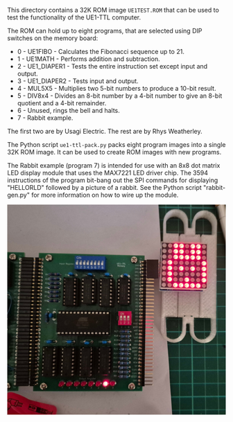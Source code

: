 
This directory contains a 32K ROM image `UE1TEST.ROM` that can be used
to test the functionality of the UE1-TTL computer.

The ROM can hold up to eight programs, that are selected using DIP
switches on the memory board:

* 0 - UE1FIBO - Calculates the Fibonacci sequence up to 21.
* 1 - UE1MATH - Performs addition and subtraction.
* 2 - UE1\_DIAPER1 - Tests the entire instruction set except input and output.
* 3 - UE1\_DIAPER2 - Tests input and output.
* 4 - MUL5X5 - Multiplies two 5-bit numbers to produce a 10-bit result.
* 5 - DIV8x4 - Divides an 8-bit number by a 4-bit number to give an 8-bit quotient and a 4-bit remainder.
* 6 - Unused, rings the bell and halts.
* 7 - Rabbit example.

The first two are by Usagi Electric.  The rest are by Rhys Weatherley.

The Python script `ue1-ttl-pack.py` packs eight program images into a
single 32K ROM image.  It can be used to create ROM images with new programs.

The Rabbit example (program 7) is intended for use with an 8x8 dot matrix
LED display module that uses the MAX7221 LED driver chip.  The 3594
instructions of the program bit-bang out the SPI commands for displaying
"HELLORLD" followed by a picture of a rabbit.  See the Python script
"rabbit-gen.py" for more information on how to wire up the module.

<a href="rabbit.jpg"><img alt="UE1 Rabbit" src="rabbit.jpg" width="860"/></a>
